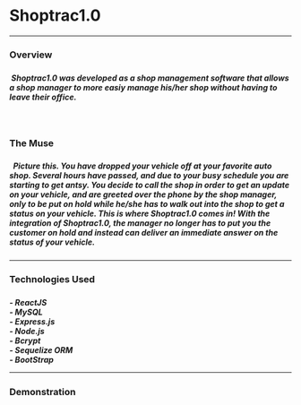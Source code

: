 <h1> Shoptrac1.0</h1>
<hr/>
<h3>Overview<h3/>
  <h5> &nbsp;Shoptrac1.0 was developed as a shop management software that allows a shop manager to more easiy manage his/her shop without having to leave their office.<h5/> 
    <br/>
 <h3> The Muse <h3/>
   <h5>&nbsp; Picture this. You have dropped your vehicle off at your favorite auto shop. Several hours have passed, and due to your busy schedule you are starting to get antsy. You decide to call the shop in order to get an update on your vehicle, and are greeted over the phone by the shop manager, only to be put on hold while he/she has to walk out into the shop to get a status on your vehicle. This is where Shoptrac1.0 comes in! With the integration of Shoptrac1.0, the manager no longer has to put you the customer on hold and instead can deliver an immediate answer on the status of your vehicle.<h5/>
     <hr/>
     <h3> Technologies Used<h3/>
       <h5>- ReactJS<br/>
         - MySQL<br/>
         - Express.js<br/>
         - Node.js<br/>
         - Bcrypt<br/>
         - Sequelize ORM<br/>
         - BootStrap
      <hr/>
       <h3> Demonstration<h3/>
        

